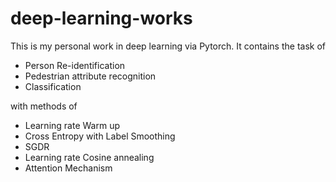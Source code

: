 # deep-learning-works
This is my personal work in deep learning via Pytorch.
It contains the task of
* Person Re-identification
* Pedestrian attribute recognition
* Classification

with methods of
* Learning rate Warm up
* Cross Entropy with Label Smoothing
* SGDR
* Learning rate Cosine annealing
* Attention Mechanism
